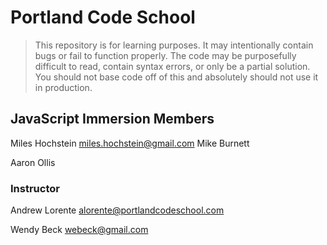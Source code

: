 # Portland Code School

> This repository is for learning purposes. It may intentionally contain bugs or
fail to function properly. The code may be purposefully difficult to read,
contain syntax errors, or only be a partial solution. You should not base code
off of this and absolutely should not use it in production.

## JavaScript Immersion Members

Miles Hochstein
miles.hochstein@gmail.com
Mike Burnett

Aaron Ollis

### Instructor

Andrew Lorente
alorente@portlandcodeschool.com

Wendy Beck
webeck@gmail.com

